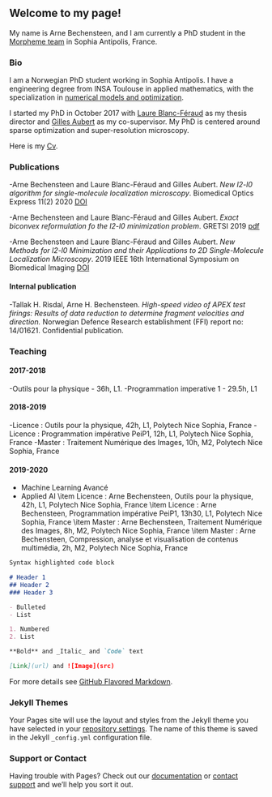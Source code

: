 ## Welcome to my page! 
My name is Arne Bechensteen, and I am currently a PhD student in the [Morpheme team](https://team.inria.fr/morpheme/) in Sophia Antipolis, France. 

### Bio

I am a Norwegian PhD student working in Sophia Antipolis. I have a engineering degree from INSA Toulouse in applied mathematics, with the specialization in [numerical models and optimization](https://www.math.insa-toulouse.fr/fr/index.html). 

I started my PhD in October 2017 with [Laure Blanc-Féraud](https://www-sop.inria.fr/members/Laure.Blanc_Feraud/) as my thesis director and [Gilles Aubert](https://math.unice.fr/~gaubert/) as my co-supervisor. My PhD is centered around sparse optimization and super-resolution microscopy. 

Here is my [Cv](CVArneBechensteen.pdf). 


### Publications
-Arne Bechensteen and Laure Blanc-Féraud and Gilles Aubert. _New l2-l0 algorithm for single-molecule localization microscopy_. Biomedical Optics Express 11(2) 2020 [DOI](https://doi.org/10.1364/BOE.381666)

-Arne Bechensteen and Laure Blanc-Féraud and Gilles Aubert.  _Exact biconvex reformulation fo the l2-l0 minimization problem_.  GRETSI 2019 [pdf](https://hal.inria.fr/hal-02382369)

-Arne Bechensteen and Laure Blanc-Féraud and Gilles Aubert.  _New Methods for l2-l0 Minimization and their Applications to 2D Single-Molecule Localization Microscopy_. 2019 IEEE 16th International Symposium on Biomedical Imaging [DOI](https://doi.org/10.1109/isbi.2019.8759567)

#### Internal publication
-Tallak H. Risdal, Arne H. Bechensteen. _High-speed video of APEX test firings: Results of data reduction to determine fragment velocities and direction._ Norwegian  Defence Research establishment (FFI) report no: 14/01621. Confidential publication.


### Teaching
#### 2017-2018
-Outils pour la physique - 36h, L1.
-Programmation imperative 1 - 29.5h, L1
#### 2018-2019
-Licence :  Outils pour la physique, 42h, L1, Polytech Nice Sophia, France
-Licence :  Programmation impérative PeiP1, 12h, L1, Polytech Nice Sophia, France
-Master :  Traitement Numérique des Images, 10h, M2, Polytech Nice Sophia, France

#### 2019-2020
- Machine Learning Avancé
- Applied AI
 \item Licence : Arne Bechensteen, Outils pour la physique, 42h, L1, Polytech Nice Sophia, France
\item Licence : Arne Bechensteen, Programmation impérative PeiP1, 13h30, L1, Polytech Nice Sophia, France
\item Master : Arne Bechensteen, Traitement Numérique des Images, 8h, M2, Polytech Nice Sophia, France
\item Master : Arne Bechensteen, Compression, analyse et visualisation de contenus multimédia, 2h, M2, Polytech Nice Sophia, France


```markdown
Syntax highlighted code block

# Header 1
## Header 2
### Header 3

- Bulleted
- List

1. Numbered
2. List

**Bold** and _Italic_ and `Code` text

[Link](url) and ![Image](src)
```

For more details see [GitHub Flavored Markdown](https://guides.github.com/features/mastering-markdown/).

### Jekyll Themes

Your Pages site will use the layout and styles from the Jekyll theme you have selected in your [repository settings](https://github.com/abechens/abechens.github.io/settings). The name of this theme is saved in the Jekyll `_config.yml` configuration file.

### Support or Contact

Having trouble with Pages? Check out our [documentation](https://help.github.com/categories/github-pages-basics/) or [contact support](https://github.com/contact) and we’ll help you sort it out.
